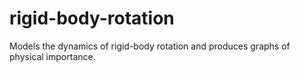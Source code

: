 # rigid-body-rotation
Models the dynamics of rigid-body rotation and produces graphs of physical importance.
